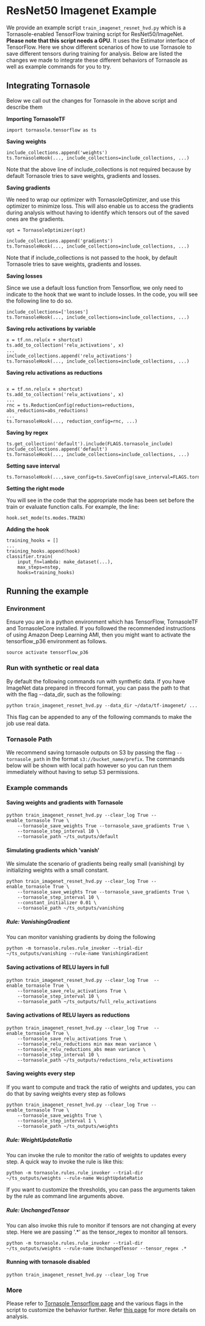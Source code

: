 # ResNet50 Imagenet Example
We provide an example script `train_imagenet_resnet_hvd.py` which is a Tornasole-enabled TensorFlow training script for ResNet50/ImageNet. 
**Please note that this script needs a GPU**. 
It uses the Estimator interface of TensorFlow. 
Here we show different scenarios of how to use Tornasole to 
save different tensors during training for analysis. 
Below are listed the changes we made to integrate these different 
behaviors of Tornasole as well as example commands for you to try.

## Integrating Tornasole
Below we call out the changes for Tornasole in the above script and describe them

**Importing TornasoleTF**
```
import tornasole.tensorflow as ts
```
**Saving weights**
```
include_collections.append('weights')
ts.TornasoleHook(..., include_collections=include_collections, ...)
```
Note that the above line of include_collections is not required 
because by default Tornasole tries to save weights, gradients and losses.

**Saving gradients**

We need to wrap our optimizer with TornasoleOptimizer, and use this optimizer to minimize loss. 
This will also enable us to access the gradients during analysis without having to identify which tensors out of the saved ones are the gradients.
```
opt = TornasoleOptimizer(opt)

include_collections.append('gradients')
ts.TornasoleHook(..., include_collections=include_collections, ...)
```
Note that if include_collections is not passed to the hook, 
by default Tornasole tries to save weights, gradients and losses.

**Saving losses**

Since we use a default loss function from Tensorflow, we only need to indicate to the hook that we want to include losses.
In the code, you will see the following line to do so. 
```
include_collections=['losses']
ts.TornasoleHook(..., include_collections=include_collections, ...)
```

**Saving relu activations by variable**
```
x = tf.nn.relu(x + shortcut)
ts.add_to_collection('relu_activations', x)
...
include_collections.append('relu_activations')
ts.TornasoleHook(..., include_collections=include_collections, ...)
```
**Saving relu activations as reductions**
```

x = tf.nn.relu(x + shortcut)
ts.add_to_collection('relu_activations', x)
...
rnc = ts.ReductionConfig(reductions=reductions, abs_reductions=abs_reductions)
...
ts.TornasoleHook(..., reduction_config=rnc, ...)
```
**Saving by regex**
```
ts.get_collection('default').include(FLAGS.tornasole_include)
include_collections.append('default')
ts.TornasoleHook(..., include_collections=include_collections, ...)
```
**Setting save interval**
```
ts.TornasoleHook(...,save_config=ts.SaveConfig(save_interval=FLAGS.tornasole_step_interval)...)
```
**Setting the right mode**

You will see in the code that the appropriate mode has been set before the train or evaluate function calls.
For example, the line:
```
hook.set_mode(ts.modes.TRAIN)
```

**Adding the hook**
```
training_hooks = []
...
training_hooks.append(hook)
classifier.train(
    input_fn=lambda: make_dataset(...),
    max_steps=nstep,
    hooks=training_hooks)
```
## Running the example
### Environment
Ensure you are in a python environment which has TensorFlow, TornasoleTF and TornasoleCore installed. If you followed the recommended instructions of using Amazon Deep Learning AMI, then you might want to activate the tensorflow_p36 environment as follows.
```
source activate tensorflow_p36
```
### Run with synthetic or real data
By default the following commands run with synthetic data. If you have ImageNet data prepared in tfrecord format, 
 you can pass the path to that with the flag --data_dir, such as the following:

```python train_imagenet_resnet_hvd.py --data_dir ~/data/tf-imagenet/ ...```

This flag can be appended to any of the following commands 
to make the job use real data.
### Tornasole Path
We recommend saving tornasole outputs on S3 by passing 
the flag `--tornasole_path` in the format `s3://bucket_name/prefix`. 
The commands below will be shown with local path however 
so you can run them immediately without having to setup S3 permissions.

### Example commands
#### Saving weights and gradients with Tornasole
```
python train_imagenet_resnet_hvd.py --clear_log True --enable_tornasole True \
    --tornasole_save_weights True --tornasole_save_gradients True \ 
    --tornasole_step_interval 10 \
    --tornasole_path ~/ts_outputs/default
```
#### Simulating gradients which 'vanish'
We simulate the scenario of gradients being really small (vanishing) by initializing weights with a small constant. 
```
python train_imagenet_resnet_hvd.py --clear_log True --enable_tornasole True \
    --tornasole_save_weights True --tornasole_save_gradients True \ 
    --tornasole_step_interval 10 \
    --constant_initializer 0.01 \
    --tornasole_path ~/ts_outputs/vanishing  
``` 

##### Rule: VanishingGradient
You can monitor vanishing gradients by doing the following
```
python -m tornasole.rules.rule_invoker --trial-dir ~/ts_outputs/vanishing --rule-name VanishingGradient
``` 
#### Saving activations of RELU layers in full
```
python train_imagenet_resnet_hvd.py --clear_log True  --enable_tornasole True \
    --tornasole_save_relu_activations True \
    --tornasole_step_interval 10 \
    --tornasole_path ~/ts_outputs/full_relu_activations
```
#### Saving activations of RELU layers as reductions
```
python train_imagenet_resnet_hvd.py --clear_log True  --enable_tornasole True \
    --tornasole_save_relu_activations True \
    --tornasole_relu_reductions min max mean variance \
    --tornasole_relu_reductions_abs mean variance \
    --tornasole_step_interval 10 \
    --tornasole_path ~/ts_outputs/reductions_relu_activations  
```
#### Saving weights every step
If you want to compute and track the ratio of weights and updates, 
you can do that by saving weights every step as follows 
```
python train_imagenet_resnet_hvd.py --clear_log True --enable_tornasole True \
    --tornasole_save_weights True \
    --tornasole_step_interval 1 \
    --tornasole_path ~/ts_outputs/weights
```
##### Rule: WeightUpdateRatio 
You can invoke the rule to 
monitor the ratio of weights to updates every step. 
A quick way to invoke the rule is like this: 
```
python -m tornasole.rules.rule_invoker --trial-dir ~/ts_outputs/weights --rule-name WeightUpdateRatio
```
If you want to customize the thresholds, you can pass the arguments taken by the rule as command line arguments above. 

##### Rule: UnchangedTensor
You can also invoke this rule to 
monitor if tensors are not changing at every step. Here we are passing '.*' as the tensor_regex to monitor all tensors.
```
python -m tornasole.rules.rule_invoker --trial-dir ~/ts_outputs/weights --rule-name UnchangedTensor --tensor_regex .*
```

#### Running with tornasole disabled
```
python train_imagenet_resnet_hvd.py --clear_log True 
```
### More
Please refer to [Tornasole Tensorflow page](../README.md) and the various flags in the script to customize the behavior further.
Refer [this page](../../rules/README.md) for more details on analysis. 